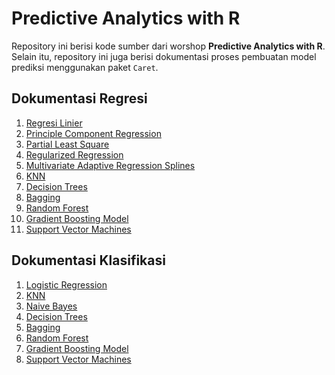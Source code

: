 # Predictive Analytics with R

Repository ini berisi kode sumber dari worshop **Predictive Analytics with R**. Selain itu, repository ini juga berisi dokumentasi proses pembuatan model prediksi menggunakan paket `Caret`.

## Dokumentasi Regresi

1. [Regresi Linier]()
2. [Principle Component Regression]()
3. [Partial Least Square]()
4. [Regularized Regression]()
5. [Multivariate Adaptive Regression Splines]()
6. [KNN]()
7. [Decision Trees](https://github.com/mohrosidi/predictive_R/blob/master/tree-based-regression.md#decision-tree-model)
8. [Bagging](https://github.com/mohrosidi/predictive_R/blob/master/tree-based-regression.md#bagging)
9. [Random Forest](https://github.com/mohrosidi/predictive_R/blob/master/tree-based-regression.md#random-forest)
10. [Gradient Boosting Model](https://github.com/mohrosidi/predictive_R/blob/master/tree-based-regression.md#boosting)
11. [Support Vector Machines]()

## Dokumentasi Klasifikasi

1. [Logistic Regression]()
2. [KNN]()
3. [Naive Bayes](https://github.com/mohrosidi/predictive_R/blob/master/naive-bayes-classifier.md)
4. [Decision Trees](https://github.com/mohrosidi/predictive_R/blob/master/tree-based-classification.md#decision-tree-model)
5. [Bagging](https://github.com/mohrosidi/predictive_R/blob/master/tree-based-classification.md#bagging)
6. [Random Forest](https://github.com/mohrosidi/predictive_R/blob/master/tree-based-classification.md#random-forest)
7. [Gradient Boosting Model]()
8. [Support Vector Machines]()

